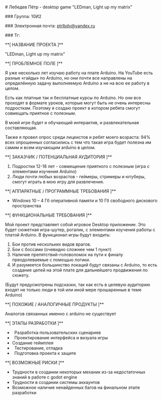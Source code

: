 ﻿\# Лебедев Пётр - desktop game "LEDman, Light up my matrix"

\### Группа: 10И2

\### Электронная почта: ptrlbdv@yandex.ru

\### Тг:

\*\*[ НАЗВАНИЕ ПРОЕКТА ]\*\*

"LEDman, Light up my matrix"

\*\*[ ПРОБЛЕМНОЕ ПОЛЕ ]\*\*

Я уже несколько лет изучаю работу на плате Arduino. На YouTube есть разные «гайды» по Arduino, но они почти все направлены на определённую задачу выполняемую Arduino а не на всю ее работу в целом.

Есть как платные так и бесплатные курсы по Arduino. Но они все проходят в формате уроков, которые могут быть не очень интересны подросткам. Поэтому я создаю проект в котором ребята смогут совмещать приятное с полезным.

В моей игре будет и обучающий интерактив, и развлекательная составляющая.

Также я провел опрос среди лицеистов и ребят моего возраста: 94% всех опрошенных согласились с тем что такая игра будет полезна им самим и всем изучающим arduino в целом.

\*\*[ ЗАКАЗЧИК / ПОТЕНЦИАЛЬНАЯ АУДИТОРИЯ ]\*\*

1. Подростки 12-18 лет - совмещение приятного с полезным (игра с элементами изучения Arduino)
1. Люди почти любых возрастов - геймеры, стримеры и ютуберы, смогут играть в мою игру для развлечения.

\*\*[ АППАРАТНЫЕ / ПРОГРАММНЫЕ ТРЕБОВАНИЯ ]\*\*

* Windows 10 – 4 Гб оперативной памяти и 10 Гб свободного дискового пространства

\*\*[ ФУНКЦИОНАЛЬНЫЕ ТРЕБОВАНИЯ ]\*\*

Мой проект представляет собой игровое Desktop приложение. Это будет сюжетная игра-шутер, рогалик, с элементами изучения работы с платой Arduino. В функционал игры будут входить:

1. Бои против нескольких видов врагов.
1. Бои с боссами (очевидно сложнее чем 1 пункт)
1. Наличие препятствий-головоломок на пути к финалу преодолеваемые с помощью логики.
1. И разумеется большинство локаций будут связаны с Arduino, то есть создание цепей на этой плате для дальнейшего продвижения по сюжету.

(Будут предусмотрены подсказки, так как есть в целевую аудиторию входят не только люди в той или иной мере прошаренные в теме Arduino)

\*\*[ ПОХОЖИЕ / АНАЛОГИЧНЫЕ ПРОДУКТЫ ]\*\*

Аналогов связанных именно с arduino не существует

\*\*[ ЭТАПЫ РАЗРАБОТКИ ]\*\*

* `	`Разработка пользовательских сценариев
* `	`Проектирование интерфейса и визуала игры
* Создание геймплея
* `	`Тестирование, отладка
* `	`Подготовка проекта к защите

\*\*[ ВОЗМОЖНЫЕ РИСКИ ]\*\*

* Трудности в создании некоторых механик из-за недостаточных знаний в работе с godot engine
* Трудности в создании системы аккаунтов
* Возможное наличие ненайденных багов на финальном этапе разработки
